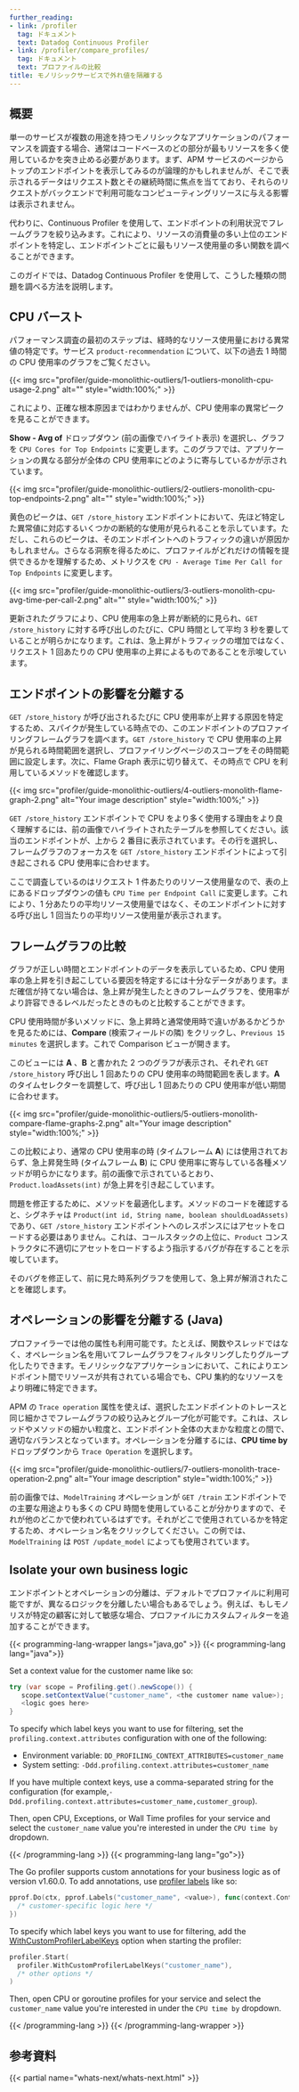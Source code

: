 ```yaml
---
further_reading:
- link: /profiler
  tag: ドキュメント
  text: Datadog Continuous Profiler
- link: /profiler/compare_profiles/
  tag: ドキュメント
  text: プロファイルの比較
title: モノリシックサービスで外れ値を隔離する
---
```


## 概要

単一のサービスが複数の用途を持つモノリシックなアプリケーションのパフォーマンスを調査する場合、通常はコードベースのどの部分が最もリソースを多く使用しているかを突き止める必要があります。まず、APM サービスのページからトップのエンドポイントを表示してみるのが論理的かもしれませんが、そこで表示されるデータはリクエスト数とその継続時間に焦点を当てており、それらのリクエストがバックエンドで利用可能なコンピューティングリソースに与える影響は表示されません。

代わりに、Continuous Profiler を使用して、エンドポイントの利用状況でフレームグラフを絞り込みます。これにより、リソースの消費量の多い上位のエンドポイントを特定し、エンドポイントごとに最もリソース使用量の多い関数を調べることができます。

このガイドでは、Datadog Continuous Profiler を使用して、こうした種類の問題を調べる方法を説明します。

## CPU バースト

パフォーマンス調査の最初のステップは、経時的なリソース使用量における異常値の特定です。サービス `product-recommendation` について、以下の過去 1 時間の CPU 使用率のグラフをご覧ください。

{{< img src="profiler/guide-monolithic-outliers/1-outliers-monolith-cpu-usage-2.png" alt="" style="width:100%;" >}}

これにより、正確な根本原因まではわかりませんが、CPU 使用率の異常ピークを見ることができます。

**Show - Avg of** ドロップダウン (前の画像でハイライト表示) を選択し、グラフを `CPU Cores for Top Endpoints` に変更します。このグラフでは、アプリケーションの異なる部分が全体の CPU 使用率にどのように寄与しているかが示されています。

{{< img src="profiler/guide-monolithic-outliers/2-outliers-monolith-cpu-top-endpoints-2.png" alt="" style="width:100%;" >}}


黄色のピークは、`GET /store_history` エンドポイントにおいて、先ほど特定した異常値に対応するいくつかの断続的な使用が見られることを示しています。ただし、これらのピークは、そのエンドポイントへのトラフィックの違いが原因かもしれません。さらなる洞察を得るために、プロファイルがどれだけの情報を提供できるかを理解するため、メトリクスを `CPU - Average Time Per Call for Top Endpoints` に変更します。

{{< img src="profiler/guide-monolithic-outliers/3-outliers-monolith-cpu-avg-time-per-call-2.png" alt="" style="width:100%;" >}}

更新されたグラフにより、CPU 使用率の急上昇が断続的に見られ、`GET /store_history` に対する呼び出しのたびに、CPU 時間として平均 3 秒を要していることが明らかになります。これは、急上昇がトラフィックの増加ではなく、リクエスト 1 回あたりの CPU 使用率の上昇によるものであることを示唆しています。


## エンドポイントの影響を分離する

`GET /store_history` が呼び出されるたびに CPU 使用率が上昇する原因を特定するため、スパイクが発生している時点での、このエンドポイントのプロファイリングフレームグラフを調べます。`GET /store_history` で CPU 使用率の上昇が見られる時間範囲を選択し、プロファイリングページのスコープをその時間範囲に設定します。次に、Flame Graph 表示に切り替えて、その時点で CPU を利用しているメソッドを確認します。

{{< img src="profiler/guide-monolithic-outliers/4-outliers-monolith-flame-graph-2.png" alt="Your image description" style="width:100%;" >}}

`GET /store_history` エンドポイントで CPU をより多く使用する理由をより良く理解するには、前の画像でハイライトされたテーブルを参照してください。該当のエンドポイントが、上から 2 番目に表示されています。その行を選択し、フレームグラフのフォーカスを `GET /store_history` エンドポイントによって引き起こされる CPU 使用率に合わせます。

ここで調査しているのはリクエスト 1 件あたりのリソース使用量なので、表の上にあるドロップダウンの値も `CPU Time per Endpoint Call` に変更します。これにより、1 分あたりの平均リソース使用量ではなく、そのエンドポイントに対する呼び出し 1 回当たりの平均リソース使用量が表示されます。

## フレームグラフの比較

グラフが正しい時間とエンドポイントのデータを表示しているため、CPU 使用率の急上昇を引き起こしている要因を特定するには十分なデータがあります。まだ確信が持てない場合は、急上昇が発生したときのフレームグラフを、使用率がより許容できるレベルだったときのものと比較することができます。

CPU 使用時間が多いメソッドに、急上昇時と通常使用時で違いがあるかどうかを見るためには、**Compare** (検索フィールドの隣) をクリックし、`Previous 15 minutes` を選択します。これで Comparison ビューが開きます。

このビューには **A** 、**B** と書かれた 2 つのグラフが表示され、それぞれ `GET /store_history` 呼び出し 1 回あたりの CPU 使用率の時間範囲を表します。**A** のタイムセレクターを調整して、呼び出し 1 回あたりの CPU 使用率が低い期間に合わせます。

{{< img src="profiler/guide-monolithic-outliers/5-outliers-monolith-compare-flame-graphs-2.png" alt="Your image description" style="width:100%;" >}}

この比較により、通常の CPU 使用率の時 (タイムフレーム **A**) には使用されておらず、急上昇発生時 (タイムフレーム **B**) に CPU 使用率に寄与している各種メソッドが明らかになります。前の画像で示されているとおり、`Product.loadAssets(int)` が急上昇を引き起こしています。

問題を修正するために、メソッドを最適化します。メソッドのコードを確認すると、シグネチャは `Product(int id, String name, boolean shouldLoadAssets)` であり、`GET /store_history` エンドポイントへのレスポンスにはアセットをロードする必要はありません。これは、コールスタックの上位に、`Product` コンストラクタに不適切にアセットをロードするよう指示するバグが存在することを示唆しています。

そのバグを修正して、前に見た時系列グラフを使用して、急上昇が解消されたことを確認します。

## オペレーションの影響を分離する (Java)

プロファイラーでは他の属性も利用可能です。たとえば、関数やスレッドではなく、オペレーション名を用いてフレームグラフをフィルタリングしたりグループ化したりできます。モノリシックなアプリケーションにおいて、これによりエンドポイント間でリソースが共有されている場合でも、CPU 集約的なリソースをより明確に特定できます。

APM の `Trace operation` 属性を使えば、選択したエンドポイントのトレースと同じ細かさでフレームグラフの絞り込みとグループ化が可能です。これは、スレッドやメソッドの細かい粒度と、エンドポイント全体の大まかな粒度との間で、適切なバランスとなっています。オペレーションを分離するには、**CPU time by** ドロップダウンから `Trace Operation` を選択します。

{{< img src="profiler/guide-monolithic-outliers/7-outliers-monolith-trace-operation-2.png" alt="Your image description" style="width:100%;" >}}

前の画像では、`ModelTraining` オペレーションが `GET /train` エンドポイントでの主要な用途よりも多くの CPU 時間を使用していることが分かりますので、それが他のどこかで使われているはずです。それがどこで使用されているかを特定するため、オペレーション名をクリックしてください。この例では、`ModelTraining` は `POST /update_model` によっても使用されています。


## Isolate your own business logic

エンドポイントとオペレーションの分離は、デフォルトでプロファイルに利用可能ですが、異なるロジックを分離したい場合もあるでしょう。例えば、もしモノリスが特定の顧客に対して敏感な場合、プロファイルにカスタムフィルターを追加することができます。

{{< programming-lang-wrapper langs="java,go" >}}
{{< programming-lang lang="java">}}


Set a context value for the customer name like so:

```java
try (var scope = Profiling.get().newScope()) {
   scope.setContextValue("customer_name", <the customer name value>);
   <logic goes here>
}
```

To specify which label keys you want to use for filtering, set the `profiling.context.attributes` configuration with one of the following:
* Environment variable: `DD_PROFILING_CONTEXT_ATTRIBUTES=customer_name`
* System setting: `-Ddd.profiling.context.attributes=customer_name`

If you have multiple context keys, use a comma-separated string for the configuration (for example,`-Ddd.profiling.context.attributes=customer_name,customer_group`).

Then, open CPU, Exceptions, or Wall Time profiles for your service and select the `customer_name` value you're interested in under the `CPU time by` dropdown.

{{< /programming-lang >}}
{{< programming-lang lang="go">}}

The Go profiler supports custom annotations for your business logic as of version v1.60.0. To add annotations, use [profiler labels][1] like so:

```go
pprof.Do(ctx, pprof.Labels("customer_name", <value>), func(context.Context) {
  /* customer-specific logic here */
})
```

To specify which label keys you want to use for filtering, add the [WithCustomProfilerLabelKeys][2] option when starting the profiler:

```go
profiler.Start(
  profiler.WithCustomProfilerLabelKeys("customer_name"),
  /* other options */
)
```

Then, open CPU or goroutine profiles for your service and select the `customer_name` value you're interested in under the `CPU time by` dropdown.

[1]: https://pkg.go.dev/runtime/pprof#Do
[2]: https://pkg.go.dev/github.com/DataDog/dd-trace-go/v2/profiler#WithCustomProfilerLabelKeys
{{< /programming-lang >}}
{{< /programming-lang-wrapper >}}


## 参考資料

{{< partial name="whats-next/whats-next.html" >}}